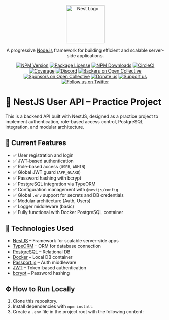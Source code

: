 <p align="center">
  <a href="http://nestjs.com/" target="blank"><img src="https://nestjs.com/img/logo-small.svg" width="120" alt="Nest Logo" /></a>
</p>

[circleci-image]: https://img.shields.io/circleci/build/github/nestjs/nest/master?token=abc123def456
[circleci-url]: https://circleci.com/gh/nestjs/nest

  <p align="center">A progressive <a href="http://nodejs.org" target="_blank">Node.js</a> framework for building efficient and scalable server-side applications.</p>
    <p align="center">
<a href="https://www.npmjs.com/~nestjscore" target="_blank"><img src="https://img.shields.io/npm/v/@nestjs/core.svg" alt="NPM Version" /></a>
<a href="https://www.npmjs.com/~nestjscore" target="_blank"><img src="https://img.shields.io/npm/l/@nestjs/core.svg" alt="Package License" /></a>
<a href="https://www.npmjs.com/~nestjscore" target="_blank"><img src="https://img.shields.io/npm/dm/@nestjs/common.svg" alt="NPM Downloads" /></a>
<a href="https://circleci.com/gh/nestjs/nest" target="_blank"><img src="https://img.shields.io/circleci/build/github/nestjs/nest/master" alt="CircleCI" /></a>
<a href="https://coveralls.io/github/nestjs/nest?branch=master" target="_blank"><img src="https://coveralls.io/repos/github/nestjs/nest/badge.svg?branch=master#9" alt="Coverage" /></a>
<a href="https://discord.gg/G7Qnnhy" target="_blank"><img src="https://img.shields.io/badge/discord-online-brightgreen.svg" alt="Discord"/></a>
<a href="https://opencollective.com/nest#backer" target="_blank"><img src="https://opencollective.com/nest/backers/badge.svg" alt="Backers on Open Collective" /></a>
<a href="https://opencollective.com/nest#sponsor" target="_blank"><img src="https://opencollective.com/nest/sponsors/badge.svg" alt="Sponsors on Open Collective" /></a>
  <a href="https://paypal.me/kamilmysliwiec" target="_blank"><img src="https://img.shields.io/badge/Donate-PayPal-ff3f59.svg" alt="Donate us"/></a>
    <a href="https://opencollective.com/nest#sponsor"  target="_blank"><img src="https://img.shields.io/badge/Support%20us-Open%20Collective-41B883.svg" alt="Support us"></a>
  <a href="https://twitter.com/nestframework" target="_blank"><img src="https://img.shields.io/twitter/follow/nestframework.svg?style=social&label=Follow" alt="Follow us on Twitter"></a>
</p>
  <!--[![Backers on Open Collective](https://opencollective.com/nest/backers/badge.svg)](https://opencollective.com/nest#backer)
  [![Sponsors on Open Collective](https://opencollective.com/nest/sponsors/badge.svg)](https://opencollective.com/nest#sponsor)-->

# 🧱 NestJS User API – Practice Project

This is a backend API built with NestJS, designed as a practice project to implement authentication, role-based access control, PostgreSQL integration, and modular architecture.

## 🚀 Current Features
- ✅ User registration and login
- ✅ JWT-based authentication
- ✅ Role-based access (`USER`, `ADMIN`)
- ✅ Global JWT guard (`APP_GUARD`)
- ✅ Password hashing with bcrypt
- ✅ PostgreSQL integration via TypeORM
- ✅ Configuration management with `@nestjs/config`
- ✅ Global `.env` support for secrets and DB credentials
- ✅ Modular architecture (Auth, Users)
- ✅ Logger middleware (basic)
- ✅ Fully functional with Docker PostgreSQL container

## 🧰 Technologies Used
- [NestJS](https://nestjs.com/) – Framework for scalable server-side apps
- [TypeORM](https://typeorm.io/) – ORM for database connection
- [PostgreSQL](https://www.postgresql.org/) – Relational DB
- [Docker](https://www.docker.com/) – Local DB container
- [Passport.js](http://www.passportjs.org/) – Auth middleware
- [JWT](https://jwt.io/) – Token-based authentication
- [bcrypt](https://github.com/kelektiv/node.bcrypt.js) – Password hashing

## ⚙️ How to Run Locally
1. Clone this repository.
2. Install dependencies with `npm install`.
3. Create a `.env` file in the project root with the following content:

